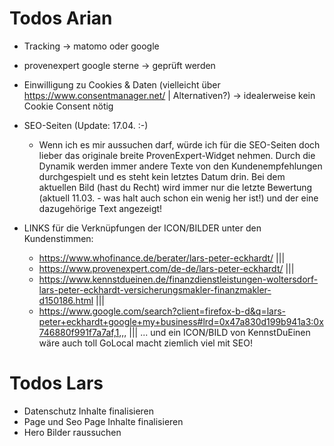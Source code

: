 # Todos Arian
- Tracking -> matomo oder google
- provenexpert google sterne -> geprüft werden


- Einwilligung zu Cookies & Daten (vielleicht über https://www.consentmanager.net/ | Alternativen?) -> idealerweise kein Cookie Consent nötig

- SEO-Seiten (Update: 17.04. :-)
    -   Wenn ich es mir aussuchen darf, würde ich für die SEO-Seiten doch lieber das originale breite ProvenExpert-Widget nehmen. Durch die Dynamik werden immer andere Texte von den Kundenempfehlungen durchgespielt und es steht kein letztes Datum drin. Bei dem aktuellen Bild (hast du Recht) wird immer nur die letzte Bewertung (aktuell 11.03. - was halt auch schon ein wenig her ist!) und der eine dazugehörige Text angezeigt!

- LINKS für die Verknüpfungen der ICON/BILDER unter den Kundenstimmen: 
    - https://www.whofinance.de/berater/lars-peter-eckhardt/ ||| 
    - https://www.provenexpert.com/de-de/lars-peter-eckhardt/ ||| 
    - https://www.kennstdueinen.de/finanzdienstleistungen-woltersdorf-lars-peter-eckhardt-versicherungsmakler-finanzmakler-d150186.html ||| 
    - https://www.google.com/search?client=firefox-b-d&q=lars-peter+eckhardt+google+my+business#lrd=0x47a830d199b941a3:0x746880f991f7a7af,1,,, ||| 
... und ein ICON/BILD von KennstDuEinen wäre auch toll GoLocal macht ziemlich viel mit SEO!

# Todos Lars

- Datenschutz Inhalte finalisieren
- Page und Seo Page Inhalte finalisieren
- Hero Bilder raussuchen